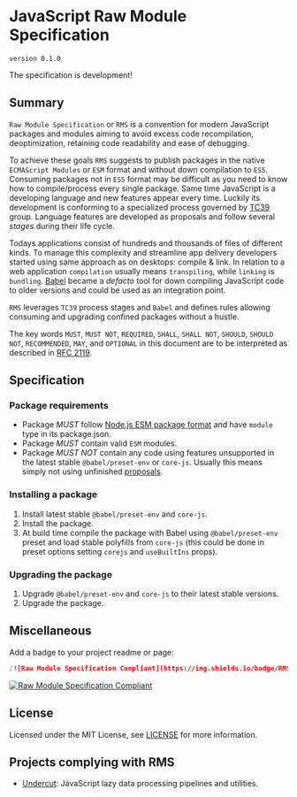 # JavaScript Raw Module Specification

`version 0.1.0`

The specification is development!

## Summary

`Raw Module Specification` or `RMS` is a convention for modern JavaScript packages and modules aiming to avoid excess code recompilation, deoptimization, retaining code readability and ease of debugging.

To achieve these goals `RMS` suggests to publish packages in the native `ECMAScript Modules` or `ESM` format and without down compilation to `ES5`. Consuming packages not in `ES5` format may be difficult as you need to know how to compile/process every single package. Same time JavaScript is a developing language and new features appear every time. Luckily its development is conforming to a specialized process governed by [TC39](https://tc39.es/) group. Language features are developed as proposals and follow several _stages_ during their life cycle.

Todays applications consist of hundreds and thousands of files of different kinds. To manage this complexity and streamline app delivery developers started using same approach as on desktops: compile & link. In relation to a web application `compilation` usually means `transpiling`, while `linking` is `bundling`. [Babel](https://babeljs.io/) became a _defacto_ tool for down compiling JavaScript code to older versions and could be used as an integration point.

`RMS` leverages `TC39` process stages and `Babel` and defines rules allowing consuming and upgrading confined packages without a hustle.

The key words `MUST`, `MUST NOT`, `REQUIRED`, `SHALL`, `SHALL NOT`, `SHOULD`, `SHOULD NOT`, `RECOMMENDED`, `MAY`, and `OPTIONAL` in this document are to be interpreted as described in [RFC 2119](https://www.ietf.org/rfc/rfc2119.txt).

## Specification

### Package requirements

* Package *MUST* follow [Node.js ESM package format](https://nodejs.org/dist/latest/docs/api/packages.html) and have `module` type in its package.json.
* Package *MUST* contain valid `ESM` modules.
* Package *MUST NOT* contain any code using features unsupported in the latest stable `@babel/preset-env` or `core-js`. Usually this means simply not using unfinished [proposals](https://github.com/tc39/proposals).

### Installing a package

1. Install latest stable `@babel/preset-env` and `core-js`.
2. Install the package.
3. At build time compile the package with Babel using `@babel/preset-env` preset and load stable polyfills from `core-js` (this could be done in preset options setting `corejs` and `useBuiltIns` props).

### Upgrading the package

1. Upgrade `@babel/preset-env` and `core-js` to their latest stable versions.
2. Upgrade the package.

## Miscellaneous

Add a badge to your project readme or page:

```md
[![Raw Module Specification Compliant](https://img.shields.io/badge/RMS-Compliant-blue)](https://github.com/the-spyke/rms)
```

[![Raw Module Specification Compliant](https://img.shields.io/badge/RMS-Compliant-blue)](https://github.com/the-spyke/rms)

## License

Licensed under the MIT License, see [LICENSE](LICENSE) for more information.

## Projects complying with RMS

* [Undercut](https://github.com/the-spyke/undercut): JavaScript lazy data processing pipelines and utilities.
